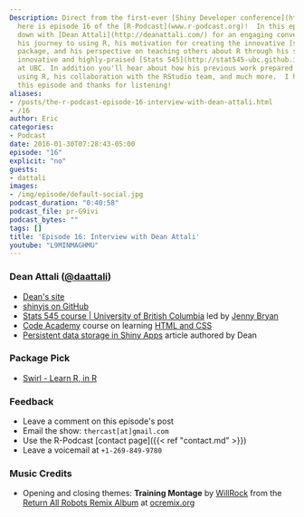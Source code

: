 ```yaml
---
Description: Direct from the first-ever [Shiny Developer conference](http://blog.rstudio.org/2015/10/29/shiny-developer-conference-stanford-university-january-2016/),
  here is episode 16 of the [R-Podcast](www.r-podcast.org)!  In this episode I sit
  down with [Dean Attali](http://deanattali.com/) for an engaging conversation about
  his journey to using R, his motivation for creating the innovative [shinyjs](https://github.com/daattali/shinyjs)
  package, and his perspective on teaching others about R through his support of the
  innovative and highly-praised [Stats 545](http://stat545-ubc.github.io/) course
  at UBC. In addition you'll hear about how his previous work prepared him well for
  using R, his collaboration with the RStudio team, and much more.  I hope you enjoy
  this episode and thanks for listening!
aliases:
- /posts/the-r-podcast-episode-16-interview-with-dean-attali.html
- /16
author: Eric
categories:
- Podcast
date: 2016-01-30T07:28:43-05:00
episode: "16"
explicit: "no"
guests:
- dattali
images:
- /img/episode/default-social.jpg
podcast_duration: "0:40:58"
podcast_file: pr-G9ivi
podcast_bytes: ""
tags: []
title: 'Episode 16: Interview with Dean Attali'
youtube: "L9MINMAGHMU"
---
```


### Dean Attali ([@daattali](https://twitter.com/daattali))

- [Dean's site](http://deanattali.com/)
- [shinyjs on GitHub](https://github.com/daattali/shinyjs)
- [Stats 545 course | University of British Columbia](http://stat545-ubc.github.io/) led by [Jenny Bryan](https://github.com/jennybc)
- [Code Academy](https://www.codecademy.com) course on learning [HTML and CSS](https://www.codecademy.com/learn/web)
- [Persistent data storage in Shiny Apps](http://shiny.rstudio.com/articles/persistent-data-storage.html) article authored by Dean

### Package Pick

- [Swirl - Learn R, in R](http://swirlstats.com/)

### Feedback

- Leave a comment on this episode's post
- Email the show: `thercast[at]gmail.com`
- Use the R-Podcast [contact page]({{< ref "contact.md" >}})
- Leave a voicemail at `+1-269-849-9780`

### Music Credits

- Opening and closing themes: __Training Montage__ by [WillRock](http://ocremix.org/artist/5043/willrock)  from the [Return All Robots Remix Album](http://ocremix.org/events/returnallrobots/) at [ocremix.org](http://ocremix.org/)
